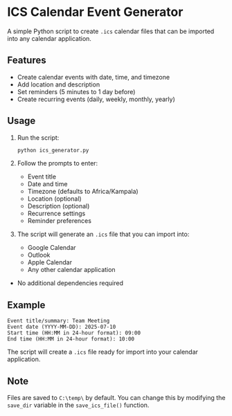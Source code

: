 # ICS Calendar Event Generator

A simple Python script to create `.ics` calendar files that can be imported into any calendar application.

## Features

- Create calendar events with date, time, and timezone
- Add location and description
- Set reminders (5 minutes to 1 day before)
- Create recurring events (daily, weekly, monthly, yearly)

## Usage

1. Run the script:
   ```bash
   python ics_generator.py
   ```

2. Follow the prompts to enter:
   - Event title
   - Date and time
   - Timezone (defaults to Africa/Kampala)
   - Location (optional)
   - Description (optional)
   - Recurrence settings
   - Reminder preferences

3. The script will generate an `.ics` file that you can import into:
   - Google Calendar
   - Outlook
   - Apple Calendar
   - Any other calendar application


- No additional dependencies required

## Example

```
Event title/summary: Team Meeting
Event date (YYYY-MM-DD): 2025-07-10
Start time (HH:MM in 24-hour format): 09:00
End time (HH:MM in 24-hour format): 10:00
```

The script will create a `.ics` file ready for import into your calendar application.

## Note

Files are saved to `C:\temp\` by default. You can change this by modifying the `save_dir` variable in the `save_ics_file()` function.